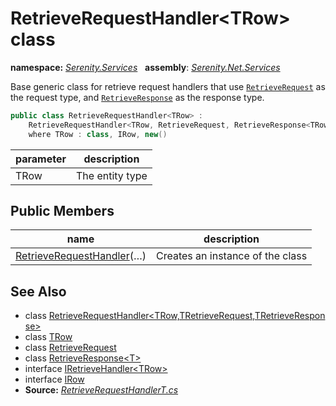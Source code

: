 # RetrieveRequestHandler&lt;TRow&gt; class
**namespace:** *[Serenity.Services](../README.md#serenity.services-namespace)*   **assembly**: *[Serenity.Net.Services](../README.md)*

Base generic class for retrieve request handlers that use [`RetrieveRequest`](RetrieveRequest.md) as the request type, and [`RetrieveResponse`](RetrieveResponse-1.md) as the response type.

```csharp
public class RetrieveRequestHandler<TRow> : 
    RetrieveRequestHandler<TRow, RetrieveRequest, RetrieveResponse<TRow>>, IRetrieveHandler<TRow>
    where TRow : class, IRow, new()
```

| parameter | description |
| --- | --- |
| TRow | The entity type |

## Public Members

| name | description |
| --- | --- |
| [RetrieveRequestHandler](RetrieveRequestHandler-1/RetrieveRequestHandler.md)(…) | Creates an instance of the class |

## See Also

* class [RetrieveRequestHandler&lt;TRow,TRetrieveRequest,TRetrieveResponse&gt;](RetrieveRequestHandler-3.md)
* class [TRow](../Serenity.Net.Services/RetrieveRequestHandler-1.TRow.md)
* class [RetrieveRequest](RetrieveRequest.md)
* class [RetrieveResponse&lt;T&gt;](RetrieveResponse-1.md)
* interface [IRetrieveHandler&lt;TRow&gt;](IRetrieveHandler-1.md)
* interface [IRow](../Serenity.Net.Entity/../Serenity.Data/IRow.md)
* **Source:** *[RetrieveRequestHandlerT.cs](https://github.com/serenity-is/Serenity/blob/master/src/Serenity.Net.Services/RequestHandlers/Retrieve/RetrieveRequestHandlerT.cs)*